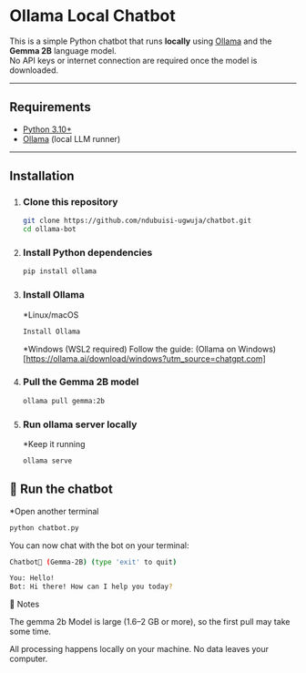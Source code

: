 # Ollama Local Chatbot

This is a simple Python chatbot that runs **locally** using [Ollama](https://ollama.ai) and the **Gemma 2B** language model.  
No API keys or internet connection are required once the model is downloaded.

---

## Requirements

- [Python 3.10+](https://www.python.org/downloads/)
- [Ollama](https://ollama.ai) (local LLM runner)

---

## Installation

1. ### Clone this repository

   ```bash
   git clone https://github.com/ndubuisi-ugwuja/chatbot.git
   cd ollama-bot
   ```

2. ### Install Python dependencies

   ```bash
   pip install ollama
   ```

3. ### Install Ollama

   \*Linux/macOS

   ```bash
   Install Ollama
   ```

   \*Windows (WSL2 required)
   Follow the guide: (Ollama on Windows)[https://ollama.ai/download/windows?utm_source=chatgpt.com]

4. ### Pull the Gemma 2B model

   ```bash
   ollama pull gemma:2b
   ```

5. ### Run ollama server locally
   \*Keep it running
   ```bash
   ollama serve
   ```

## 🚀 Run the chatbot

\*Open another terminal

```bash
python chatbot.py
```

You can now chat with the bot on your terminal:

```bash
Chatbot🤖 (Gemma-2B) (type 'exit' to quit)

You: Hello!
Bot: Hi there! How can I help you today?
```

📝 Notes

The gemma 2b Model is large (1.6–2 GB or more), so the first pull may take some time.

All processing happens locally on your machine. No data leaves your computer.
